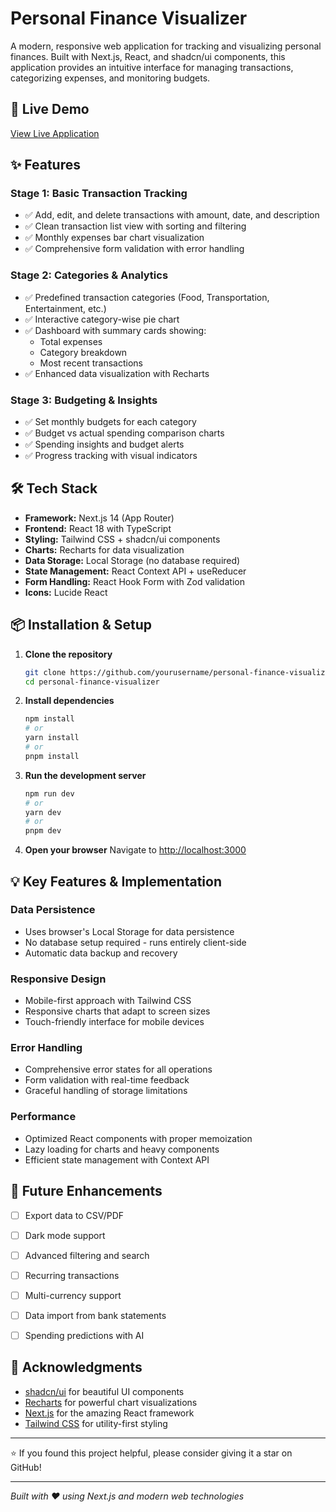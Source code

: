 # Personal Finance Visualizer

A modern, responsive web application for tracking and visualizing personal finances. Built with Next.js, React, and shadcn/ui components, this application provides an intuitive interface for managing transactions, categorizing expenses, and monitoring budgets.

## 🚀 Live Demo

[View Live Application](https://finance-visualizer-five.vercel.app/)

## ✨ Features

### Stage 1: Basic Transaction Tracking
- ✅ Add, edit, and delete transactions with amount, date, and description
- ✅ Clean transaction list view with sorting and filtering
- ✅ Monthly expenses bar chart visualization
- ✅ Comprehensive form validation with error handling

### Stage 2: Categories & Analytics
- ✅ Predefined transaction categories (Food, Transportation, Entertainment, etc.)
- ✅ Interactive category-wise pie chart
- ✅ Dashboard with summary cards showing:
  - Total expenses
  - Category breakdown
  - Most recent transactions
- ✅ Enhanced data visualization with Recharts

### Stage 3: Budgeting & Insights
- ✅ Set monthly budgets for each category
- ✅ Budget vs actual spending comparison charts
- ✅ Spending insights and budget alerts
- ✅ Progress tracking with visual indicators

## 🛠️ Tech Stack

- **Framework:** Next.js 14 (App Router)
- **Frontend:** React 18 with TypeScript
- **Styling:** Tailwind CSS + shadcn/ui components
- **Charts:** Recharts for data visualization
- **Data Storage:** Local Storage (no database required)
- **State Management:** React Context API + useReducer
- **Form Handling:** React Hook Form with Zod validation
- **Icons:** Lucide React

## 📦 Installation & Setup

1. **Clone the repository**
   ```bash
   git clone https://github.com/yourusername/personal-finance-visualizer.git
   cd personal-finance-visualizer
   ```

2. **Install dependencies**
   ```bash
   npm install
   # or
   yarn install
   # or
   pnpm install
   ```

3. **Run the development server**
   ```bash
   npm run dev
   # or
   yarn dev
   # or
   pnpm dev
   ```

4. **Open your browser**
   Navigate to [http://localhost:3000](http://localhost:3000)


## 💡 Key Features & Implementation

### Data Persistence
- Uses browser's Local Storage for data persistence
- No database setup required - runs entirely client-side
- Automatic data backup and recovery

### Responsive Design
- Mobile-first approach with Tailwind CSS
- Responsive charts that adapt to screen sizes
- Touch-friendly interface for mobile devices

### Error Handling
- Comprehensive error states for all operations
- Form validation with real-time feedback
- Graceful handling of storage limitations

### Performance
- Optimized React components with proper memoization
- Lazy loading for charts and heavy components
- Efficient state management with Context API


## 🌟 Future Enhancements

- [ ] Export data to CSV/PDF
- [ ] Dark mode support
- [ ] Advanced filtering and search
- [ ] Recurring transactions
- [ ] Multi-currency support
- [ ] Data import from bank statements
- [ ] Spending predictions with AI


## 🙏 Acknowledgments

- [shadcn/ui](https://ui.shadcn.com/) for beautiful UI components
- [Recharts](https://recharts.org/) for powerful chart visualizations
- [Next.js](https://nextjs.org/) for the amazing React framework
- [Tailwind CSS](https://tailwindcss.com/) for utility-first styling

---

⭐ If you found this project helpful, please consider giving it a star on GitHub!

---

*Built with ❤️ using Next.js and modern web technologies*
